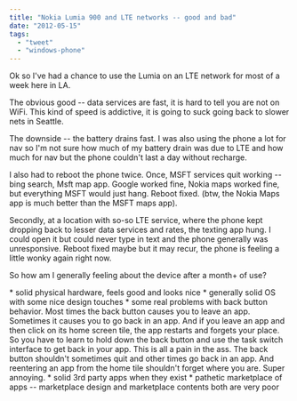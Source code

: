 ```yaml
---
title: "Nokia Lumia 900 and LTE networks -- good and bad"
date: "2012-05-15"
tags: 
  - "tweet"
  - "windows-phone"
---
```


Ok so I've had a chance to use the Lumia on an LTE network for most of a week here in LA.

The obvious good -- data services are fast, it is hard to tell you are not on WiFi. This kind of speed is addictive, it is going to suck going back to slower nets in Seattle.

The downside -- the battery drains fast. I was also using the phone a lot for nav so I'm not sure how much of my battery drain was due to LTE and how much for nav but the phone couldn't last a day without recharge.

I also had to reboot the phone twice. Once, MSFT services quit working -- bing search, Msft map app. Google worked fine, Nokia maps worked fine, but everything MSFT would just hang. Reboot fixed. (btw, the Nokia Maps app is much better than the MSFT maps app).

Secondly, at a location with so-so LTE service, where the phone kept dropping back to lesser data services and rates, the texting app hung. I could open it but could never type in text and the phone generally was unresponsive. Reboot fixed maybe but it may recur, the phone is feeling a little wonky again right now.

So how am I generally feeling about the device after a month+ of use?

\* solid physical hardware, feels good and looks nice \* generally solid OS with some nice design touches \* some real problems with back button behavior. Most times the back button causes you to leave an app. Sometimes it causes you to go back in an app. And if you leave an app and then click on its home screen tile, the app restarts and forgets your place. So you have to learn to hold down the back button and use the task switch interface to get back in your app. This is all a pain in the ass. The back button shouldn't sometimes quit and other times go back in an app. And reentering an app from the home tile shouldn't forget where you are. Super annoying. \* solid 3rd party apps when they exist \* pathetic marketplace of apps -- marketplace design and marketplace contents both are very poor
